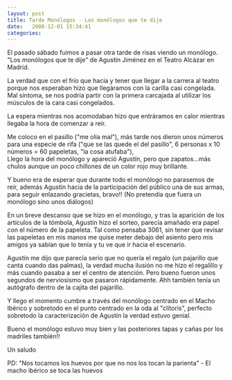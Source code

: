 ```yaml
---
layout: post
title: Tarde Monólogos - Los monólogos que te dije
date:   2008-12-01 15:34:41
categories:
---
```


El pasado sábado fuimos a pasar otra tarde de risas viendo un monólogo. "Los monólogos que te dije"  de Agustín Jiménez en el Teatro Alcázar en Madrid.

La verdad que con el frío que hacia y tener que llegar a la carrera al teatro porque nos esperaban hizo que llegáramos con la carilla casi congelada. Mal síntoma, se nos podría partir con la primera carcajada al utilizar los músculos de la cara casi congelados.

La espera mientras nos acomodaban hizo que entráramos en calor mientras llegaba la hora de comenzar a reír.

Me coloco en el pasillo ("me olía mal"), más tarde nos dieron unos números para una especie de rifa ("que se las quede el del pasillo", 6 personas x 10 números = 60 papeletas, "la cosa atufaba"),<br>
 Llego la hora del monólogo y apareció Agustín, pero que zapatos...más chulos aunque un poco chillones de un color rojo muy brillante.

Y bueno era de esperar que durante todo el monólogo no parasemos de reír, además Agustín hacia de la participación del público una de sus armas, para seguir enlazando gracietas, bravo!! (No pretendía que fuera un monólogo sino unos diálogos)

En un breve descanso que se hizo en el monólogo, y tras la aparición de los artículos de la tómbola, Agustín hizo el sorteo, parecía amañado era papel con el número de la papeleta. Tal como pensaba 3061, sin tener que revisar las papeletas en mis manos me quise meter debajo del asiento pero mis amigos ya sabían que lo tenía y tu ve que ir hacia el escenario.

Agustín me dijo que parecía serio que no quería el regalo (un pajarillo que canta cuando das palmas), la verdad mucha ilusión no me hizo el regalillo y más cuando pasaba a ser el centro de atención. Pero bueno fueron unos segundos de nerviosismo que pasaron rápidamente. Ahh también tenía un autógrafo dentro de la cajita del pajarillo.

Y llego el momento cumbre a través del monólogo centrado en el Macho Ibérico y sobretodo en el punto centrado en la oda al "clítoris", perfecto sobretodo la caracterización de Agustín la verdad estuvo genial.

Bueno el monólogo estuvo muy bien y las posteriores tapas y cañas por los madriles también!!

Un saludo

PD: "Nos tocamos los huevos por que no nos los tocan la parienta" - El macho ibérico se toca las huevos
